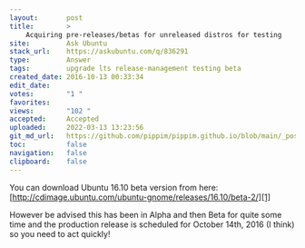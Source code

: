 ```yaml
---
layout:       post
title:        >
    Acquiring pre-releases/betas for unreleased distros for testing
site:         Ask Ubuntu
stack_url:    https://askubuntu.com/q/836291
type:         Answer
tags:         upgrade lts release-management testing beta
created_date: 2016-10-13 00:33:34
edit_date:    
votes:        "1 "
favorites:    
views:        "102 "
accepted:     Accepted
uploaded:     2022-03-13 13:23:56
git_md_url:   https://github.com/pippim/pippim.github.io/blob/main/_posts/2016/2016-10-13-Acquiring-pre-releases_betas-for-unreleased-distros-for-testing.md
toc:          false
navigation:   false
clipboard:    false
---
```


You can download Ubuntu 16.10 beta version from here: [http://cdimage.ubuntu.com/ubuntu-gnome/releases/16.10/beta-2/][1]

However be advised this has been in Alpha and then Beta for quite some time and the production release is scheduled for October 14th, 2016 (I think) so you need to act quickly!


  [1]: http://cdimage.ubuntu.com/ubuntu-gnome/releases/16.10/beta-2/
